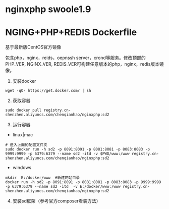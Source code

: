 # nginxphp swoole1.9


NGING+PHP+REDIS Dockerfile
=================

基于最新版CentOS官方镜像

包含php，nginx，reids，oepnssh server，crond等服务。修改顶部的PHP_VER, NGINX_VER, REDIS_VER可构建任意版本的php，nginx，redis版本镜像。

1. 安装docker

```
wget -qO- https://get.docker.com/ | sh
```
2. 获取容器

```
sudo docker pull registry.cn-shenzhen.aliyuncs.com/chenqianhao/nginxphp:sd2
```

3. 运行容器

- linux|mac
```
# 进入上面的配置文件夹 
sudo docker run -h sd2 -p 8091:8091 -p 8081:8081 -p 8083:8083 -p 9999:9999 -p 6379:6379 --name sd2 -itd -v $PWD/www:/www registry.cn-shenzhen.aliyuncs.com/chenqianhao/nginxphp:sd2

```
-  windows
```
mkdir  E:/docker/www  #新建网站目录
docker run -h sd2 -p 8091:8091 -p 8081:8081 -p 8083:8083 -p 9999:9999 -p 6379:6379 --name sd2 -itd  -v E:/docker/www:/www registry.cn-shenzhen.aliyuncs.com/chenqianhao/nginxphp:sd2
```
4. 安装sd框架（参考官方composer看装方法）